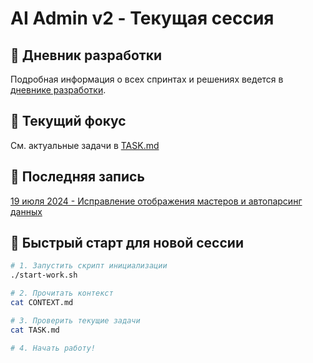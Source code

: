 # AI Admin v2 - Текущая сессия

## 📔 Дневник разработки

Подробная информация о всех спринтах и решениях ведется в [дневнике разработки](docs/development-diary/).

## 🎯 Текущий фокус

См. актуальные задачи в [TASK.md](TASK.md)

## 📝 Последняя запись

[19 июля 2024 - Исправление отображения мастеров и автопарсинг данных](docs/development-diary/2024-07-19-fixing-masters-and-auto-parsing.md)

## 🚀 Быстрый старт для новой сессии

```bash
# 1. Запустить скрипт инициализации
./start-work.sh

# 2. Прочитать контекст
cat CONTEXT.md

# 3. Проверить текущие задачи
cat TASK.md

# 4. Начать работу!
```